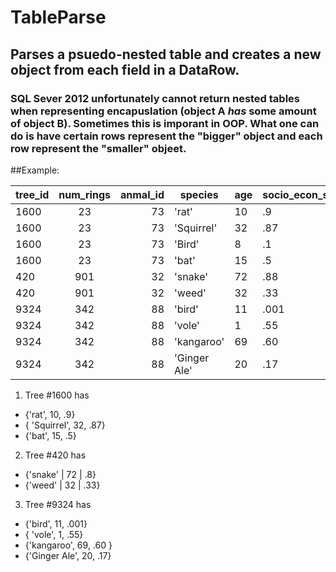 # TableParse
## Parses a psuedo-nested table and creates a new object from each field in a DataRow. 
### SQL Sever 2012 unfortunately cannot return nested tables when representing encapuslation (object A *has* some amount of object B). Sometimes this is imporant in OOP. What one can do is have certain rows represent the "bigger" object and each row represent the "smaller" objeet.


##Example:

| tree_id  | num_rings | anmal_id | species | age | socio_econ_status |
| ------------- |:-------------:| ---------:|---------|----------|-----------------|
| 1600 | 23 | 73 | 'rat' | 10 | .9 |
| 1600 | 23 | 73 | 'Squirrel' | 32 | .87 |
| 1600 | 23 | 73 | 'Bird' | 8 | .1 |
| 1600 | 23 | 73 | 'bat' | 15 | .5 |
| 420 | 901 | 32 | 'snake' | 72 | .88 |
| 420 | 901 | 32 | 'weed' | 32 | .33 |
| 9324 | 342 | 88 | 'bird' | 11 | .001 |
| 9324 | 342 | 88 | 'vole' | 1 | .55 |
| 9324 | 342 | 88 | 'kangaroo' | 69 | .60 |
| 9324 | 342 | 88 | 'Ginger Ale' | 20 | .17 |

1. Tree #1600 has
  * {'rat', 10, .9}
  * { 'Squirrel', 32, .87}
  * {'bat', 15, .5}
2. Tree #420 has 
  * {'snake' | 72 | .8}
  * {'weed' | 32 | .33}
3. Tree #9324 has
  * {'bird', 11, .001}
  * { 'vole', 1, .55}
  * {'kangaroo', 69, .60 }
  * {'Ginger Ale', 20, .17}
